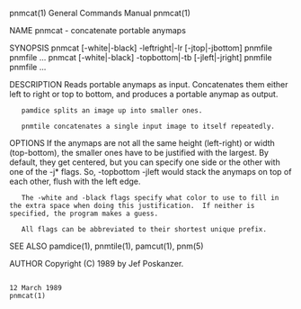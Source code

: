 pnmcat(1)                                                                                General Commands Manual                                                                                pnmcat(1)

NAME
       pnmcat - concatenate portable anymaps

SYNOPSIS
       pnmcat [-white|-black] -leftright|-lr [-jtop|-jbottom] pnmfile pnmfile ...
       pnmcat [-white|-black] -topbottom|-tb [-jleft|-jright] pnmfile pnmfile ...

DESCRIPTION
       Reads portable anymaps as input.  Concatenates them either left to right or top to bottom, and produces a portable anymap as output.

       pamdice splits an image up into smaller ones.

       pnmtile concatenates a single input image to itself repeatedly.

OPTIONS
       If  the  anymaps  are  not all the same height (left-right) or width (top-bottom), the smaller ones have to be justified with the largest.  By default, they get centered, but you can specify one
       side or the other with one of the -j* flags.  So, -topbottom -jleft would stack the anymaps on top of each other, flush with the left edge.

       The -white and -black flags specify what color to use to fill in the extra space when doing this justification.  If neither is specified, the program makes a guess.

       All flags can be abbreviated to their shortest unique prefix.

SEE ALSO
       pamdice(1), pnmtile(1), pamcut(1), pnm(5)

AUTHOR
       Copyright (C) 1989 by Jef Poskanzer.

                                                                                              12 March 1989                                                                                     pnmcat(1)
